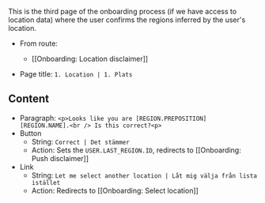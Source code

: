 This is the third page of the onboarding process (if we have access to location data) where the user confirms the regions inferred by the user's location.

* From route:
  * [[Onboarding: Location disclaimer]]

* Page title: `1. Location | 1. Plats` 

## Content
* Paragraph: `<p>Looks like you are [REGION.PREPOSITION] [REGION.NAME].<br /> Is this correct?<p>`  
* Button
  * String: `Correct | Det stämmer`
  * Action: Sets the `USER.LAST_REGION.ID`, redirects to [[Onboarding: Push disclaimer]]
* Link
  * String: `Let me select another location | Låt mig välja från lista istället`
  * Action: Redirects to [[Onboarding: Select location]]
